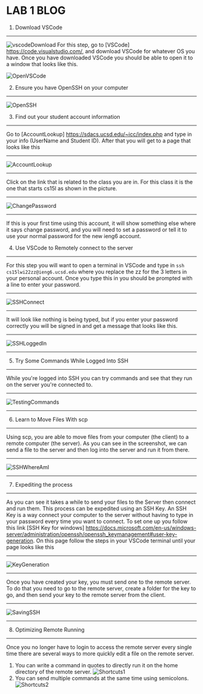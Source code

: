 # LAB 1 BLOG
1. Download VSCode 
___

![vscodeDownload](vscodeDownload.PNG)
    For this step, go to [VSCode] https://code.visualstudio.com/, and download VSCode for whatever OS you have.
    Once you have downloaded VSCode you should be able to open it to a window that looks like this. 

![OpenVSCode](OpenVSCode.PNG)

2. Ensure you have OpenSSH on your computer 
___

![OpenSSH](OpenSSH.PNG)

3. Find out your student account information
___

Go to [AccountLookup] https://sdacs.ucsd.edu/~icc/index.php and type in your info (UserName and Student ID). 
After that you will get to a page that looks like this

___

![AccountLookup](AccountLookup.PNG)


___

Click on the link that is related to the class you are in. For this class it is the one that starts cs15l as shown in the picture. 
___ 

![ChangePassword](ChangePassword.PNG)
___

If this is your first time using this account, it will show something else where it says change password, and you will need to set a password or tell it to use your normal password for the new ieng6 account.

4. Use VSCode to Remotely connect to the server
___
For this step you will want to open a terminal in VSCode and type in `ssh cs15lwi22zz@ieng6.ucsd.edu` where you replace the zz for the 3 letters in your personal account. Once you type this in you should be prompted with a line to enter your password.
___
![SSHConnect](SSHConnect.PNG)
___
It will look like nothing is being typed, but if you enter your password correctly you will be signed in and get a message that looks like this.
___
![SSHLoggedIn](SSHLoggedIn.PNG)
___

5. Try Some Commands While Logged Into SSH
___
While you're logged into SSH you can try commands and see that they run on the server you're connected to.

___
![TestingCommands](TestingCommands.PNG)
___
6. Learn to Move Files With scp
___
Using scp, you are able to move files from your computer (the client) to a remote computer (the server). As you can see in the screenshot, we can send a file to the server and then log into the server and run it from there. 
___
![SSHWhereAmI](SSHWhereAmI.PNG)
___
7. Expediting the process
___
As you can see it takes a while to send your files to the Server then connect and run them. This process can be expedited using an SSH Key. An SSH Key is a way connect your computer to the server without having to type in your password every time you want to connect. To set one up you follow this link [SSH Key for windows] https://docs.microsoft.com/en-us/windows-server/administration/openssh/openssh_keymanagement#user-key-generation.
On this page follow the steps in your VSCode terminal until your page looks like this 
___
![KeyGeneration](KeyGeneration.PNG)
___

Once you have created your key, you must send one to the remote server. To do that you need to go to the remote server, create a folder for the key to go, and then send your key to the remote server from the client. 
___
![SavingSSH](SavingSSH.PNG)
___
8. Optimizing Remote Running
___
Once you no longer have to login to access the remote server every single time there are several ways to more quickly edit a file on the remote server. 
1. You can write a command in quotes to directly run it on the home directory of the remote server. ![Shortcuts1](Shortcuts1.PNG)
2. You can send multiple commands at the same time using semicolons. ![Shortcuts2](Shortcuts2.PNG)

